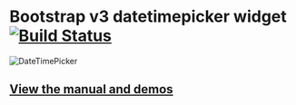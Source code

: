 # Bootstrap v3 datetimepicker widget [![Build Status](https://travis-ci.org/dralagen/bootstrap-datetimepicker.svg)](https://travis-ci.org/dralagen/bootstrap-datetimepicker)

![DateTimePicker](http://i.imgur.com/nfnvh5g.png)

## [View the manual and demos](http://dralagen.github.io/bootstrap-datetimepicker/)

